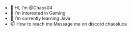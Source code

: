 - 👋 Hi, I’m @Chaos04
- 👀 I’m interested in Gaming
- 🌱 I’m currently learning Java
- 📫 How to reach me Message me on discord chaosluca
<!---
Chaos04/Chaos04 is a ✨ special ✨ repository because its `README.md` (this file) appears on your GitHub profile.
You can click the Preview link to take a look at your changes.
--->

